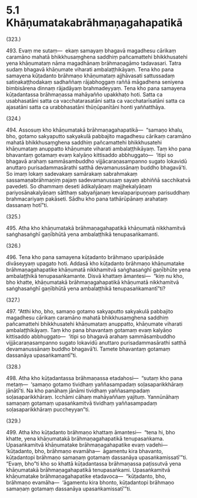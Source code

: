 # 5.1 Khāṇumatakabrāhmaṇagahapatikā

(323.)

493\. Evaṃ me sutaṃ—  ekaṃ samayaṃ bhagavā magadhesu cārikaṃ caramāno mahatā bhikkhusaṃghena saddhiṃ pañcamattehi bhikkhusatehi yena khāṇumataṃ nāma magadhānaṃ brāhmaṇagāmo tadavasari. Tatra sudaṃ bhagavā khāṇumate viharati ambalaṭṭhikāyaṃ. Tena kho pana samayena kūṭadanto brāhmaṇo khāṇumataṃ ajjhāvasati sattussadaṃ satiṇakaṭṭhodakaṃ sadhaññaṃ rājabhoggaṃ raññā māgadhena seniyena bimbisārena dinnaṃ rājadāyaṃ brahmadeyyaṃ. Tena kho pana samayena kūṭadantassa brāhmaṇassa mahāyañño upakkhaṭo hoti. Satta ca usabhasatāni satta ca vacchatarasatāni satta ca vacchatarīsatāni satta ca ajasatāni satta ca urabbhasatāni thūṇūpanītāni honti yaññatthāya.

(324.)

494\. Assosuṃ kho khāṇumatakā brāhmaṇagahapatikā—  “samaṇo khalu, bho, gotamo sakyaputto sakyakulā pabbajito magadhesu cārikaṃ caramāno mahatā bhikkhusaṃghena saddhiṃ pañcamattehi bhikkhusatehi khāṇumataṃ anuppatto khāṇumate viharati ambalaṭṭhikāyaṃ. Taṃ kho pana bhavantaṃ gotamaṃ evaṃ kalyāṇo kittisaddo abbhuggato—  ‘itipi so bhagavā arahaṃ sammāsambuddho vijjācaraṇasampanno sugato lokavidū anuttaro purisadammasārathi satthā devamanussānaṃ buddho bhagavā’ti. So imaṃ lokaṃ sadevakaṃ samārakaṃ sabrahmakaṃ sassamaṇabrāhmaṇiṃ pajaṃ sadevamanussaṃ sayaṃ abhiññā sacchikatvā pavedeti. So dhammaṃ deseti ādikalyāṇaṃ majjhekalyāṇaṃ pariyosānakalyāṇaṃ sātthaṃ sabyañjanaṃ kevalaparipuṇṇaṃ parisuddhaṃ brahmacariyaṃ pakāseti. Sādhu kho pana tathārūpānaṃ arahataṃ dassanaṃ hotī”ti.

(325.)

495\. Atha kho khāṇumatakā brāhmaṇagahapatikā khāṇumatā nikkhamitvā saṅghasaṅghī gaṇībhūtā yena ambalaṭṭhikā tenupasaṅkamanti.

(326.)

496\. Tena kho pana samayena kūṭadanto brāhmaṇo uparipāsāde divāseyyaṃ upagato hoti. Addasā kho kūṭadanto brāhmaṇo khāṇumatake brāhmaṇagahapatike khāṇumatā nikkhamitvā saṅghasaṅghī gaṇībhūte yena ambalaṭṭhikā tenupasaṅkamante. Disvā khattaṃ āmantesi—  “kiṃ nu kho, bho khatte, khāṇumatakā brāhmaṇagahapatikā khāṇumatā nikkhamitvā saṅghasaṅghī gaṇībhūtā yena ambalaṭṭhikā tenupasaṅkamantī”ti?

(327.)

497\. “Atthi kho, bho, samaṇo gotamo sakyaputto sakyakulā pabbajito magadhesu cārikaṃ caramāno mahatā bhikkhusaṃghena saddhiṃ pañcamattehi bhikkhusatehi khāṇumataṃ anuppatto, khāṇumate viharati ambalaṭṭhikāyaṃ. Taṃ kho pana bhavantaṃ gotamaṃ evaṃ kalyāṇo kittisaddo abbhuggato—  ‘itipi so bhagavā arahaṃ sammāsambuddho vijjācaraṇasampanno sugato lokavidū anuttaro purisadammasārathi satthā devamanussānaṃ buddho bhagavā’ti. Tamete bhavantaṃ gotamaṃ dassanāya upasaṅkamantī”ti.

(328.)

498\. Atha kho kūṭadantassa brāhmaṇassa etadahosi—  “sutaṃ kho pana metaṃ—  ‘samaṇo gotamo tividhaṃ yaññasampadaṃ soḷasaparikkhāraṃ jānātī’ti. Na kho panāhaṃ jānāmi tividhaṃ yaññasampadaṃ soḷasaparikkhāraṃ. Icchāmi cāhaṃ mahāyaññaṃ yajituṃ. Yannūnāhaṃ samaṇaṃ gotamaṃ upasaṅkamitvā tividhaṃ yaññasampadaṃ soḷasaparikkhāraṃ puccheyyan”ti.

(329.)

499\. Atha kho kūṭadanto brāhmaṇo khattaṃ āmantesi—  “tena hi, bho khatte, yena khāṇumatakā brāhmaṇagahapatikā tenupasaṅkama. Upasaṅkamitvā khāṇumatake brāhmaṇagahapatike evaṃ vadehi—  ‘kūṭadanto, bho, brāhmaṇo evamāha—  āgamentu kira bhavanto, kūṭadantopi brāhmaṇo samaṇaṃ gotamaṃ dassanāya upasaṅkamissatī’”ti. “Evaṃ, bho”ti kho so khattā kūṭadantassa brāhmaṇassa paṭissutvā yena khāṇumatakā brāhmaṇagahapatikā tenupasaṅkami. Upasaṅkamitvā khāṇumatake brāhmaṇagahapatike etadavoca—  “kūṭadanto, bho, brāhmaṇo evamāha—  ‘āgamentu kira bhonto, kūṭadantopi brāhmaṇo samaṇaṃ gotamaṃ dassanāya upasaṅkamissatī’”ti.
